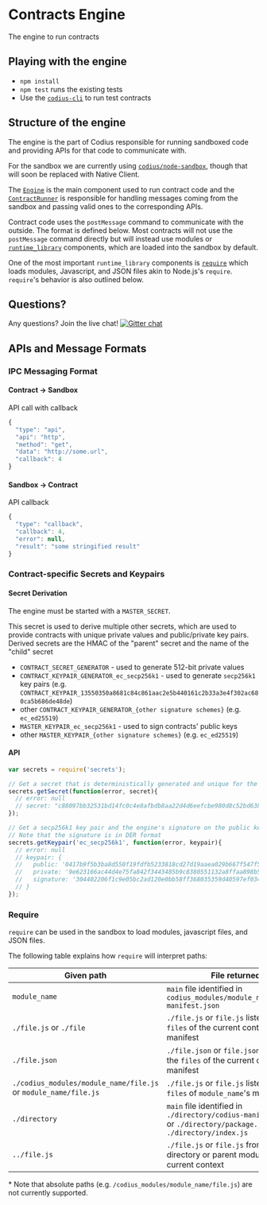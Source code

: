 # Contracts Engine
The engine to run contracts

## Playing with the engine

+ `npm install`
+ `npm test` runs the existing tests
+ Use the [`codius-cli`](https://github.com/codius/codius-cli) to run test contracts

## Structure of the engine

The engine is the part of Codius responsible for running sandboxed code and providing APIs for that code to communicate with.

For the sandbox we are currently using [`codius/node-sandbox`](https://github.com/codius/node-sandbox), though that will soon be replaced with Native Client.

The [`Engine`](lib/engine.js) is the main component used to run contract code and the [`ContractRunner`](lib/contractrunner.js) is responsible for handling messages coming from the sandbox and passing valid ones to the corresponding APIs.

Contract code uses the `postMessage` command to communicate with the outside. The format is defined below. Most contracts will not use the `postMessage` command directly but will instead use modules or [`runtime_library`](runtime_library/) components, which are loaded into the sandbox by default.

One of the most important `runtime_library` components is [`require`](runtime_library/module.js) which loads modules, Javascript, and JSON files akin to Node.js's `require`. `require`'s behavior is also outlined below.

## Questions?

Any questions? Join the live chat! [![Gitter chat](https://badges.gitter.im/codius/codius-chat.png)](https://gitter.im/codius/codius-chat)

## APIs and Message Formats

### IPC Messaging Format

#### Contract -> Sandbox

API call with callback
```js
{
  "type": "api",
  "api": "http",
  "method": "get",
  "data": "http://some.url",
  "callback": 4
}
```

#### Sandbox -> Contract

API callback
```js
{
  "type": "callback",
  "callback": 4,
  "error": null,
  "result": "some stringified result"
}
```

### Contract-specific Secrets and Keypairs

#### Secret Derivation

The engine must be started with a `MASTER_SECRET`.

This secret is used to derive multiple other secrets, which are used to provide contracts with unique private values and public/private key pairs. Derived secrets are the HMAC of the "parent" secret and the name of the "child" secret

+ `CONTRACT_SECRET_GENERATOR` - used to generate 512-bit private values
+ `CONTRACT_KEYPAIR_GENERATOR_ec_secp256k1` - used to generate `secp256k1` key pairs (e.g. `CONTRACT_KEYPAIR_13550350a8681c84c861aac2e5b440161c2b33a3e4f302ac680ca5b686de48de`)
+ other `CONTRACT_KEYPAIR_GENERATOR_{other signature schemes}` (e.g. `ec_ed25519`)
+ `MASTER_KEYPAIR_ec_secp256k1` - used to sign contracts' public keys
+ other `MASTER_KEYPAIR_{other signature schemes}` (e.g. `ec_ed25519`)


#### API

```js
var secrets = require('secrets');

// Get a secret that is deterministically generated and unique for the contract
secrets.getSecret(function(error, secret){
  // error: null
  // secret: "c88097bb32531bd14fc0c4e8afbdb8aa22d4d6eefcbe980d8c52bd6381c6c60ca746b330ce93decf5061a011ed71afde8b4ed4fbbf1531d010788e8bb79c8b6d"
});

// Get a secp256k1 key pair and the engine's signature on the public key
// Note that the signature is in DER format
secrets.getKeypair('ec_secp256k1', function(error, keypair){
  // error: null
  // keypair: {
  //   public: '0417b9f5b3ba8d550f19fdfb5233818cd27d19aaea029b667f547f5918c307ed3b1ee32e285f9152d61c2a85b275f1b27d955c2b59a313900c4006377afa538370',
  //   private: '9e623166ac44d4e75fa842f3443485b9c8380551132a8ffaa898b5c93bb18b7d',
  //   signature: '304402206f1c9e05bc2ad120e0bb58ff368035359d40597ef034509a7dc66a79d4648bea022015b417401d194cf2917e853a7565cfbce32ee90c5c8f34f54075ee2f87519d88'
  // }
});


```

### Require

`require` can be used in the sandbox to load modules, javascript files, and JSON files.

The following table explains how `require` will interpret paths:

| Given path  | File returned  |
|---|---|
| `module_name`  | `main` file identified in `codius_modules/module_name/codius-manifest.json`  |
| `./file.js` or `./file`  | `./file.js` or `file.js` listed in the `files` of the current context's manifest  |
| `./file.json` | `./file.json` or `file.json` listed in the `files` of the current context's manifest |
| `./codius_modules/module_name/file.js` or `module_name/file.js`  | `./file.js` or `file.js` listed in the `files` of `module_name`'s manifest  |
| `./directory`  | `main` file identified in `./directory/codius-manifest.json` or `./directory/package.json`, or `./directory/index.js`  |
| `../file.js`  | `./file.js` or `file.js` from the parent directory or parent module of the current context  |

\* Note that absolute paths (e.g. `/codius_modules/module_name/file.js`) are not currently supported.
